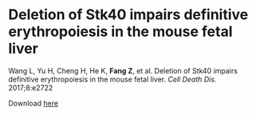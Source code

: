 # Deletion of Stk40 impairs definitive erythropoiesis in the mouse fetal liver


Wang L, Yu H, Cheng H, He K, **Fang Z**, et al. Deletion of Stk40 impairs definitive erythropoiesis in the mouse fetal liver. *Cell Death Dis.* 2017;8:e2722

Download [here](https://doi.org/10.1038/cddis.2017.148)
